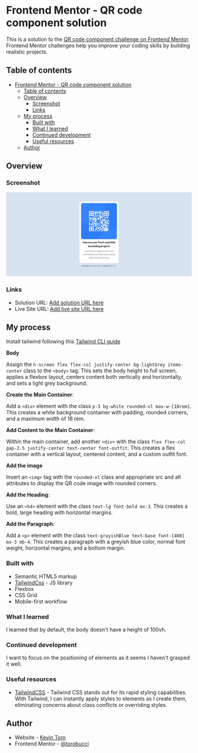 # Frontend Mentor - QR code component solution

This is a solution to the [QR code component challenge on Frontend Mentor](https://www.frontendmentor.io/challenges/qr-code-component-iux_sIO_H). Frontend Mentor challenges help you improve your coding skills by building realistic projects.

## Table of contents

- [Frontend Mentor - QR code component solution](#frontend-mentor---qr-code-component-solution)
  - [Table of contents](#table-of-contents)
  - [Overview](#overview)
    - [Screenshot](#screenshot)
    - [Links](#links)
  - [My process](#my-process)
    - [Built with](#built-with)
    - [What I learned](#what-i-learned)
    - [Continued development](#continued-development)
    - [Useful resources](#useful-resources)
  - [Author](#author)


## Overview

### Screenshot

![](../images/screenshot.jpg)

### Links

- Solution URL: [Add solution URL here](https://your-solution-url.com)
- Live Site URL: [Add live site URL here](https://your-live-site-url.com)

## My process

Install tailwind following this [Tailwind CLI guide](https://tailwindcss.com/docs/installation)

**Body**

 Assign the `h-screen flex flex-col justify-center bg-lightGrey items-center` class to the `<body>` tag. This sets the body height to full screen, applies a flexbox layout, centers content both vertically and horizontally, and sets a light grey background.

**Create the Main Container**:

 Add a `<div>` element with the class `p-3 bg-white rounded-xl max-w-[18rem]`. This creates a white background container with padding, rounded corners, and a maximum width of 18 rem.

**Add Content to the Main Container**:

 Within the main container, add another `<div>` with the class `flex flex-col gap-2.5 justify-center text-center font-outfit`. This creates a flex container with a vertical layout, centered content, and a custom outfit font.

**Add the image**

 Insert an `<img>` tag with the `rounded-xl` class and appropriate src and alt attributes to display the QR code image with rounded corners.

**Add the Heading**:

 Use an `<h4>` element with the class `text-lg font-bold mx-3`. This creates a bold, large heading with horizontal margins.

**Add the Paragraph**:

 Add a `<p>` element with the class `text-grayishBlue text-base font-[400] mx-3 mb-4`. This creates a paragraph with a greyish blue color, normal font weight, horizontal margins, and a bottom margin.

### Built with

- Semantic HTML5 markup
- [TailwindCss](https://tailwindcss.com) - JS library
- Flexbox
- CSS Grid
- Mobile-first workflow

### What I learned

I learned that by default, the body doesn't have a height of 100vh.

### Continued development

I want to focus on the positioning of elements as it seems I haven't grasped it well.


### Useful resources

- [TailwindCSS](https://tailwindcss.com) - Tailwind CSS stands out for its rapid styling capabilities. With Tailwind, I can instantly apply styles to elements as I create them, eliminating concerns about class conflicts or overriding styles.


## Author

- Website - [Kevin Toro](https://kevintoro.vercel.app/)
- Frontend Mentor - [@torobucci](https://www.frontendmentor.io/profile/torobucci)
